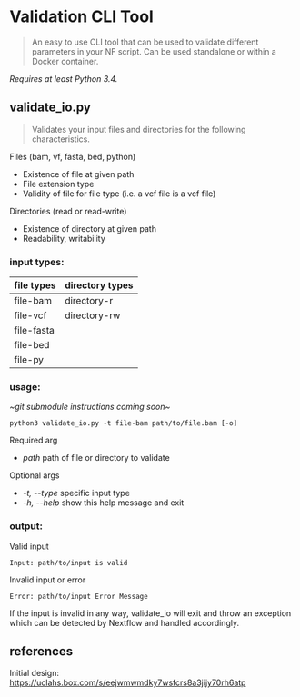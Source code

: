 # Validation CLI Tool 
> An easy to use CLI tool that can be used to validate different parameters in your NF script. Can be used standalone or within a Docker container.

_Requires at least Python 3.4._


## validate_io.py
> Validates your input files and directories for the following characteristics.

Files (bam, vf, fasta, bed, python)
- Existence of file at given path
- File extension type
- Validity of file for file type (i.e. a vcf file is a vcf file)

Directories (read or read-write)
- Existence of directory at given path
- Readability, writability

### input types:
|file types|directory types|
|----------|---------------|
|file-bam| directory-r |
|file-vcf| directory-rw |
|file-fasta|
|file-bed|
|file-py|

### usage:
*~git submodule instructions coming soon~*

```
python3 validate_io.py -t file-bam path/to/file.bam [-o]
```

Required arg
- _path_ path of file or directory to validate

Optional args
- _-t, --type_ specific input type
- _-h, --help_ show this help message and exit

### output:
Valid input
```
Input: path/to/input is valid
```
Invalid input or error
```
Error: path/to/input Error Message
```
If the input is invalid in any way, validate_io will exit and throw an exception which can be detected by Nextflow and handled accordingly.

## references
Initial design: https://uclahs.box.com/s/eejwmwmdky7wsfcrs8a3jijy70rh6atp
